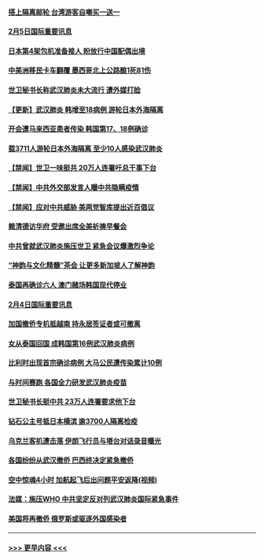#### [搭上隔离邮轮 台湾游客自嘲买一送一](../pages/prog202/a102769845.md?t=02052133) 
#### [2月5日国际重要讯息](../pages/prog202/a102769821.md?t=02052133) 
#### [日本第4架包机准备接人 盼放行中国配偶出境](../pages/prog202/a102769765.md?t=02052133) 
#### [中美洲移民卡车翻覆 墨西哥北上公路酿1死81伤](../pages/prog202/a102769703.md?t=02052133) 
#### [世卫秘书长称武汉肺炎未大流行 遭外媒打脸](../pages/prog202/a102769679.md?t=02052133) 
#### [【更新】武汉肺炎 韩增至18病例 游轮日本外海隔离](../pages/prog202/a102758911.md?t=02052133) 
#### [开会遭马来西亚患者传染 韩国第17、18例确诊](../pages/prog202/a102769600.md?t=02052133) 
#### [载3711人游轮日本外海隔离 至少10人感染武汉肺炎](../pages/prog202/a102769538.md?t=02052133) 
#### [【禁闻】世卫一味挺共 20万人连署吁总干事下台](../pages/prog202/a102769445.md?t=02052133) 
#### [【禁闻】中共外交部发言人曝中共隐瞒疫情](../pages/prog202/a102769400.md?t=02052133) 
#### [【禁闻】应对中共威胁 美两党智库提出近百倡议](../pages/prog202/a102769357.md?t=02052133) 
#### [赖清德访华府  受邀出席全美祈祷早餐会](../pages/prog202/a102769350.md?t=02052133) 
#### [中共曾就武汉肺炎施压世卫 紧急会议爆激烈争论](../pages/prog202/a102769312.md?t=02052133) 
#### [“神韵与文化精髓”茶会 让更多新加坡人了解神韵](../pages/prog202/a102769286.md?t=02052133) 
#### [泰国再确诊六人 澳门赌场韩国现代停业](../pages/prog202/a102769239.md?t=02052133) 
#### [2月4日国际重要讯息](../pages/prog202/a102768884.md?t=02052133) 
#### [加国撤侨专机抵越南 持永居签证者或可撤离](../pages/prog202/a102768877.md?t=02052133) 
#### [女从泰国回国 成韩国第16例武汉肺炎病例](../pages/prog202/a102768669.md?t=02052133) 
#### [比利时出现首宗确诊病例 大马公民遭传染累计10例](../pages/prog202/a102768824.md?t=02052133) 
#### [与时间赛跑 各国全力研发武汉肺炎疫苗](../pages/prog202/a102768738.md?t=02052133) 
#### [世卫秘书长挺中共 23万人连署要求他下台](../pages/prog202/a102768717.md?t=02052133) 
#### [钻石公主号抵日本横滨 逾3700人隔离检疫](../pages/prog202/a102768714.md?t=02052133) 
#### [乌克兰客机遭击落 伊朗飞行员与塔台对话录音曝光](../pages/prog202/a102768645.md?t=02052133) 
#### [各国纷纷从武汉撤侨 巴西终决定紧急撤侨](../pages/prog202/a102768630.md?t=02052133) 
#### [空中惊魂4小时 加航起飞后出问题平安返降(视频)](../pages/prog202/a102768601.md?t=02052133) 
#### [法媒：施压WHO 中共坚定反对列武汉肺炎国际紧急事件](../pages/prog202/a102768584.md?t=02052133) 
#### [美国将再撤侨 俄罗斯或驱逐外国感染者](../pages/prog202/a102768247.md?t=02052133) 

----
#### [ >>> 更早内容 <<< ](../indexes/prog202-earlier.md)
